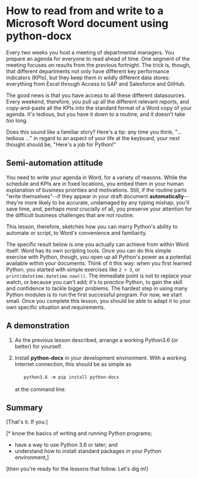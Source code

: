 # How to read from and write to a Microsoft Word document using **python-docx**
 
Every two weeks you host a meeting of departmental managers.  You prepare an agenda for everyone to read ahead of time.  One segment of the meeting focuses on results from the previous fortnight.  The trick is, though, that different departments not only have different key performance indicators (KPIs), but they keep them in wildly different data stores:  everything from Excel through Access to SAP and Salesforce and GitHub.

The good news is that you have access to all these different datasources.  Every weekend, therefore, you pull up all the different relevant reports, and copy-and-paste all the KPIs into the standard format of a Word copy of your agenda.  It's tedious, but you have it down to a routine, and it doesn't take _too_ long.

Does this sound like a familiar story?  Here's a tip:  any time you think, "... tedious ..." in regard to an aspect of your life at the keyboard, your next thought should be, "Here's a job for Python!"


## Semi-automation attitude

You need to write your agenda in Word, for a variety of reasons.  While the schedule and KPIs are in fixed locations, you embed them in your human explanation of business priorities and motivations.  Still, if the routine parts "write themselves"--if they appear in your draft document **automatically**--they're more likely to be accurate, undamaged by any typing mishap, you'll save time, and, perhaps most crucially of all, you preserve your attention for the difficult business challenges that are _not_ routine.

This lesson, therefore, sketches how you can marry Python's ability to automate or script, to Word's convenience and familiarity.  

The specific result below is one you actually can achieve from within Word itself:  Word has its own scripting tools.  Once you can do this simple exercise with Python, though, you open up all Python's power as a potential available within your documents.  Think of it this way:  when you first learned Python, you started with simple exercises like `2 + 3`, or `print(datetime.datetime.now())`.  The immediate point is not to replace your watch, or because you can't add; it's to _practice_ Python, to gain the skill and confidence to tackle bigger problems.  The hardest step in using many Python modules is to run the first successful program.  For now, we start small.  Once you complete this lesson, you should be able to adapt it to your own specific situation and requirements.


## A demonstration

1.  As the previous lesson described, arrange a working Python3.6 (or better) for yourself.

1.  Install **python-docx** in your development environment.  With a working Internet connection, this should be as simple as <br /><br />&nbsp;&nbsp;&nbsp;&nbsp;&nbsp;&nbsp;`python3.6 -m pip install python-docx`<br /><br />at the command line.


## Summary

[That's it.  If you:]

[* know the basics of writing and running Python programs;
* have a way to use Python 3.6 or later; and
* understand how to install standard packages in your Python environment,]

[then you're ready for the lessons that follow.  Let's dig in!]
